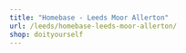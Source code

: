 ```yaml
---
title: "Homebase - Leeds Moor Allerton"
url: /leeds/homebase-leeds-moor-allerton/
shop: doityourself
---
```

